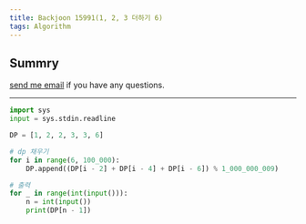 ```yaml
---
title: Backjoon 15991(1, 2, 3 더하기 6)
tags: Algorithm
---
```


## Summry

[send me email](mailto:jewel7492@gmail.com) if you have any questions.

<!--more-->

---

```python
import sys
input = sys.stdin.readline

DP = [1, 2, 2, 3, 3, 6]

# dp 채우기
for i in range(6, 100_000):
    DP.append((DP[i - 2] + DP[i - 4] + DP[i - 6]) % 1_000_000_009)

# 출력
for _ in range(int(input())):
    n = int(input())
    print(DP[n - 1])
```
